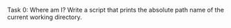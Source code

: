 Task 0: Where am I? 
Write a script that prints the absolute path name of the current working directory.
